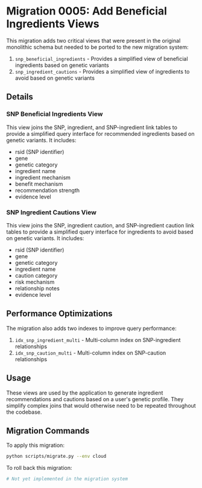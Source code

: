 # Migration 0005: Add Beneficial Ingredients Views

This migration adds two critical views that were present in the original monolithic schema but needed to be ported to the new migration system:

1. `snp_beneficial_ingredients` - Provides a simplified view of beneficial ingredients based on genetic variants
2. `snp_ingredient_cautions` - Provides a simplified view of ingredients to avoid based on genetic variants

## Details

### SNP Beneficial Ingredients View

This view joins the SNP, ingredient, and SNP-ingredient link tables to provide a simplified query interface for recommended ingredients based on genetic variants. It includes:

- rsid (SNP identifier)
- gene
- genetic category
- ingredient name
- ingredient mechanism
- benefit mechanism
- recommendation strength
- evidence level

### SNP Ingredient Cautions View

This view joins the SNP, ingredient caution, and SNP-ingredient caution link tables to provide a simplified query interface for ingredients to avoid based on genetic variants. It includes:

- rsid (SNP identifier) 
- gene
- genetic category
- ingredient name
- caution category
- risk mechanism
- relationship notes
- evidence level

## Performance Optimizations

The migration also adds two indexes to improve query performance:

1. `idx_snp_ingredient_multi` - Multi-column index on SNP-ingredient relationships
2. `idx_snp_caution_multi` - Multi-column index on SNP-caution relationships

## Usage

These views are used by the application to generate ingredient recommendations and cautions based on a user's genetic profile. They simplify complex joins that would otherwise need to be repeated throughout the codebase.

## Migration Commands

To apply this migration:
```bash
python scripts/migrate.py --env cloud
```

To roll back this migration:
```bash
# Not yet implemented in the migration system
```